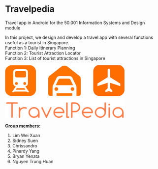 # Travelpedia
Travel app in Android for the 50.001 Information Systems and Design module

In this project, we design and develop a travel app with several functions useful as a tourist in Singapore.  
Function 1: Daily Itinerary Planning   
Function 2: Tourist Attraction Locator   
Function 3: List of tourist attractions in Singapore  

<img src="https://github.com/pinardy/50.001-Travel-App/blob/master/TravelApp/app/src/main/res/drawable/travelpedia.png"/>

<u><b>Group members:</b></u>  
1) Lim Wei Xuan  
2) Sidney Suen  
3) Chrissandro  
4) Pinardy Yang  
5) Bryan Yenata  
6) Nguyen Trung Huan
